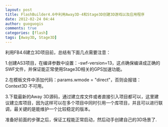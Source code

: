 ```yaml
---
layout: post
title: FlashBuilder4.6中利用Away3D-4和Stage3D创建3D游戏以及应用程序
date: 2012-02-24 04:44
author: guoguogis
comments: true
categories: [flash]
tags: [Away3D, Stage3D]
---
```

利用FB4.6建立3D项目前，总结有下面几点需要注意：

1.创建AS3项目，在编译参数中设置：-swf-version=13，这点确保编译成正确的SWF文件，并保证能正常使用Stage3D相关的GPS加速功能。

2.在模板文件中添加代码：params.wmode = "direct"，否则会报错：Context3D 不可用。

3.下载最新的Away 3D源码，通过建立库文件或者直接引入项目都可以，这里建议建立库项目，因为这样可以在多个项目中同时引用一个库项目，并且可以进行联调，最关键的是能维护一个比较稳定的版本。

准备好前面的步骤之后，保证工程能正常启动，然后动手创建自己的3D场景了.



